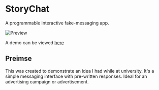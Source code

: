 # StoryChat
A programmable interactive fake-messaging app.

![Preview](https://i.imgur.com/9e4FKqu.png "Preview")


A demo can be viewed [here](https://couldbejake.github.io/StoryChat/)



## Preimse

This was created to demonstrate an idea I had while at university. It's a simple messaging interface with pre-written responses. Ideal for an advertising campaign or advertisement.

